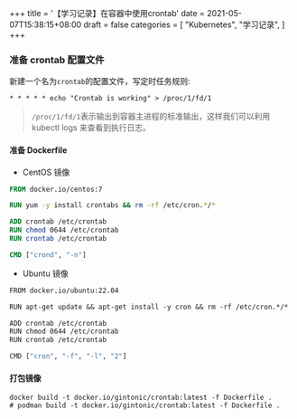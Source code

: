 +++
title = '【学习记录】在容器中使用crontab'
date = 2021-05-07T15:38:15+08:00
draft = false
categories = [
    "Kubernetes",
    "学习记录",
]
+++

### 准备 crontab 配置文件

新建一个名为`crontab`的配置文件，写定时任务规则:

```shell
* * * * * echo "Crontab is working" > /proc/1/fd/1
```

> `/proc/1/fd/1`表示输出到容器主进程的标准输出，这样我们可以利用 kubectl logs 来查看到执行日志。

#### 准备 Dockerfile

- CentOS 镜像
```dockerfile
FROM docker.io/centos:7

RUN yum -y install crontabs && rm -rf /etc/cron.*/*

ADD crontab /etc/crontab
RUN chmod 0644 /etc/crontab
RUN crontab /etc/crontab

CMD ["crond", "-n"]
```

- Ubuntu 镜像
```dockerfile
FROM docker.io/ubuntu:22.04

RUN apt-get update && apt-get install -y cron && rm -rf /etc/cron.*/*

ADD crontab /etc/crontab
RUN chmod 0644 /etc/crontab
RUN crontab /etc/crontab

CMD ["cron", "-f", "-l", "2"]
```

#### 打包镜像

```shell
docker build -t docker.io/gintonic/crontab:latest -f Dockerfile .
# podman build -t docker.io/gintonic/crontab:latest -f Dockerfile .
```